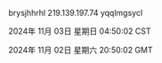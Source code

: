 brysjhhrhl 219.139.197.74 yqqlmgsycl

2024年 11月 03日 星期日 04:50:02 CST

2024年 11月 02日 星期六 20:50:02 GMT
